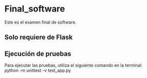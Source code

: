 # Final_software

Este es el examen final de software.

## Solo requiere de Flask

## Ejecución de pruebas

Para ejecutar las pruebas, utiliza el siguiente comando en la terminal: python -m unittest -v test_app.py
